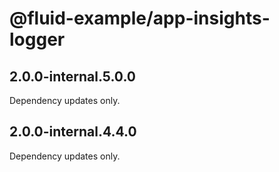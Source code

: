 # @fluid-example/app-insights-logger

## 2.0.0-internal.5.0.0

Dependency updates only.

## 2.0.0-internal.4.4.0

Dependency updates only.
